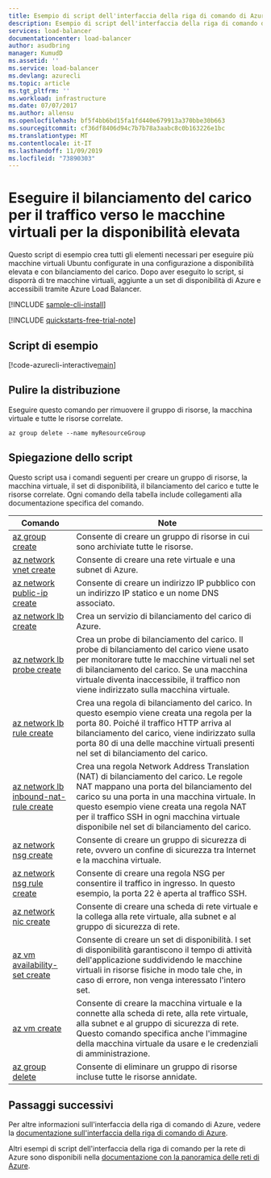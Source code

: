 ```yaml
---
title: Esempio di script dell'interfaccia della riga di comando di Azure - Eseguire il bilanciamento del carico per il traffico verso le macchine virtuali per la disponibilità elevata | Microsoft Docs
description: Esempio di script dell'interfaccia della riga di comando di Azure - Eseguire il bilanciamento del carico per il traffico verso le macchine virtuali per la disponibilità elevata
services: load-balancer
documentationcenter: load-balancer
author: asudbring
manager: KumudD
ms.assetid: ''
ms.service: load-balancer
ms.devlang: azurecli
ms.topic: article
ms.tgt_pltfrm: ''
ms.workload: infrastructure
ms.date: 07/07/2017
ms.author: allensu
ms.openlocfilehash: bf5f4bb6bd15fa1fd440e679913a370bbe30b663
ms.sourcegitcommit: cf36df8406d94c7b7b78a3aabc8c0b163226e1bc
ms.translationtype: MT
ms.contentlocale: it-IT
ms.lasthandoff: 11/09/2019
ms.locfileid: "73890303"
---
```

# <a name="load-balance-traffic-to-vms-for-high-availability"></a>Eseguire il bilanciamento del carico per il traffico verso le macchine virtuali per la disponibilità elevata

Questo script di esempio crea tutti gli elementi necessari per eseguire più macchine virtuali Ubuntu configurate in una configurazione a disponibilità elevata e con bilanciamento del carico. Dopo aver eseguito lo script, si disporrà di tre macchine virtuali, aggiunte a un set di disponibilità di Azure e accessibili tramite Azure Load Balancer. 

[!INCLUDE [sample-cli-install](../../../includes/sample-cli-install.md)]

[!INCLUDE [quickstarts-free-trial-note](../../../includes/quickstarts-free-trial-note.md)]

## <a name="sample-script"></a>Script di esempio

[!code-azurecli-interactive[main](../../../cli_scripts/virtual-machine/create-vm-nlb/create-vm-nlb.sh "Quick Create VM")]

## <a name="clean-up-deployment"></a>Pulire la distribuzione 

Eseguire questo comando per rimuovere il gruppo di risorse, la macchina virtuale e tutte le risorse correlate.

```azurecli
az group delete --name myResourceGroup
```

## <a name="script-explanation"></a>Spiegazione dello script

Questo script usa i comandi seguenti per creare un gruppo di risorse, la macchina virtuale, il set di disponibilità, il bilanciamento del carico e tutte le risorse correlate. Ogni comando della tabella include collegamenti alla documentazione specifica del comando.

| Comando | Note |
|---|---|
| [az group create](https://docs.microsoft.com/cli/azure/group) | Consente di creare un gruppo di risorse in cui sono archiviate tutte le risorse. |
| [az network vnet create](https://docs.microsoft.com/cli/azure/network/vnet) | Consente di creare una rete virtuale e una subnet di Azure. |
| [az network public-ip create](https://docs.microsoft.com/cli/azure/network/public-ip) | Consente di creare un indirizzo IP pubblico con un indirizzo IP statico e un nome DNS associato. |
| [az network lb create](https://docs.microsoft.com/cli/azure/network/lb) | Crea un servizio di bilanciamento del carico di Azure. |
| [az network lb probe create](https://docs.microsoft.com/cli/azure/network/lb/probe) | Crea un probe di bilanciamento del carico. Il probe di bilanciamento del carico viene usato per monitorare tutte le macchine virtuali nel set di bilanciamento del carico. Se una macchina virtuale diventa inaccessibile, il traffico non viene indirizzato sulla macchina virtuale. |
| [az network lb rule create](https://docs.microsoft.com/cli/azure/network/lb/rule) | Crea una regola di bilanciamento del carico. In questo esempio viene creata una regola per la porta 80. Poiché il traffico HTTP arriva al bilanciamento del carico, viene indirizzato sulla porta 80 di una delle macchine virtuali presenti nel set di bilanciamento del carico. |
| [az network lb inbound-nat-rule create](https://docs.microsoft.com/cli/azure/network/lb/inbound-nat-rule) | Crea una regola Network Address Translation (NAT) di bilanciamento del carico.  Le regole NAT mappano una porta del bilanciamento del carico su una porta in una macchina virtuale. In questo esempio viene creata una regola NAT per il traffico SSH in ogni macchina virtuale disponibile nel set di bilanciamento del carico.  |
| [az network nsg create](https://docs.microsoft.com/cli/azure/network/nsg) | Consente di creare un gruppo di sicurezza di rete, ovvero un confine di sicurezza tra Internet e la macchina virtuale. |
| [az network nsg rule create](https://docs.microsoft.com/cli/azure/network/nsg/rule) | Consente di creare una regola NSG per consentire il traffico in ingresso. In questo esempio, la porta 22 è aperta al traffico SSH. |
| [az network nic create](https://docs.microsoft.com/cli/azure/network/nic) | Consente di creare una scheda di rete virtuale e la collega alla rete virtuale, alla subnet e al gruppo di sicurezza di rete. |
| [az vm availability-set create](https://docs.microsoft.com/cli/azure/network/lb/rule) | Consente di creare un set di disponibilità. I set di disponibilità garantiscono il tempo di attività dell'applicazione suddividendo le macchine virtuali in risorse fisiche in modo tale che, in caso di errore, non venga interessato l'intero set. |
| [az vm create](/cli/azure/vm) | Consente di creare la macchina virtuale e la connette alla scheda di rete, alla rete virtuale, alla subnet e al gruppo di sicurezza di rete. Questo comando specifica anche l'immagine della macchina virtuale da usare e le credenziali di amministrazione.  |
| [az group delete](https://docs.microsoft.com/cli/azure/vm/extension) | Consente di eliminare un gruppo di risorse incluse tutte le risorse annidate. |

## <a name="next-steps"></a>Passaggi successivi

Per altre informazioni sull'interfaccia della riga di comando di Azure, vedere la [documentazione sull'interfaccia della riga di comando di Azure](https://docs.microsoft.com/cli/azure).

Altri esempi di script dell'interfaccia della riga di comando per la rete di Azure sono disponibili nella [documentazione con la panoramica delle reti di Azure](../cli-samples.md).
